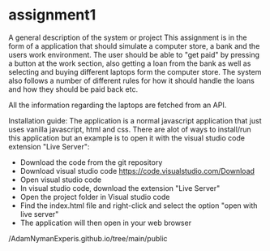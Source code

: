# assignment1

A general description of the system or project
This assignment is in the form of a application that should simulate a computer store, a bank and the users work environment. The user should be able to "get paid" 
by pressing a button at the work section, also getting a loan from the bank as well as selecting and buying different laptops form the computer store. The system 
also follows a number of different rules for how it should handle the loans and how they should be paid back etc. 

All the information regarding the laptops are fetched from an API. 

Installation guide: 
The application is a normal javascript application that just uses vanilla javascript, html and css. There are alot of ways to install/run this application but an example
is to open it with the visual studio code extension "Live Server": 
- Download the code from the git repository
- Download visual studio code https://code.visualstudio.com/Download
- Open visual studio code 
- In visual studio code, download the extension "Live Server"
- Open the project folder in Visual studio code
- Find the index.html file and right-click and select the option "open with live server" 
- The application will then open in your web browser

/AdamNymanExperis.github.io/tree/main/public
